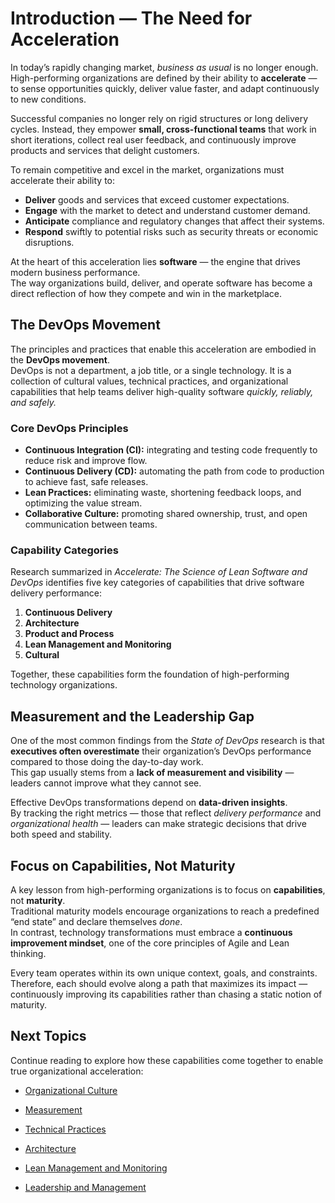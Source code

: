 
# Introduction — The Need for Acceleration

In today’s rapidly changing market, *business as usual* is no longer enough.  
High-performing organizations are defined by their ability to **accelerate** — to sense opportunities quickly, deliver value faster, and adapt continuously to new conditions.

Successful companies no longer rely on rigid structures or long delivery cycles. Instead, they empower **small, cross-functional teams** that work in short iterations, collect real user feedback, and continuously improve products and services that delight customers.

To remain competitive and excel in the market, organizations must accelerate their ability to:

- **Deliver** goods and services that exceed customer expectations.  
- **Engage** with the market to detect and understand customer demand.  
- **Anticipate** compliance and regulatory changes that affect their systems.  
- **Respond** swiftly to potential risks such as security threats or economic disruptions.

At the heart of this acceleration lies **software** — the engine that drives modern business performance.  
The way organizations build, deliver, and operate software has become a direct reflection of how they compete and win in the marketplace.

## The DevOps Movement

The principles and practices that enable this acceleration are embodied in the **DevOps movement**.  
DevOps is not a department, a job title, or a single technology. It is a collection of cultural values, technical practices, and organizational capabilities that help teams deliver high-quality software *quickly, reliably, and safely.*

### Core DevOps Principles

- **Continuous Integration (CI):** integrating and testing code frequently to reduce risk and improve flow.  
- **Continuous Delivery (CD):** automating the path from code to production to achieve fast, safe releases.  
- **Lean Practices:** eliminating waste, shortening feedback loops, and optimizing the value stream.  
- **Collaborative Culture:** promoting shared ownership, trust, and open communication between teams.

### Capability Categories

Research summarized in *Accelerate: The Science of Lean Software and DevOps* identifies five key categories of capabilities that drive software delivery performance:

1. **Continuous Delivery**
2. **Architecture**
3. **Product and Process**
4. **Lean Management and Monitoring**
5. **Cultural**

Together, these capabilities form the foundation of high-performing technology organizations.

## Measurement and the Leadership Gap

One of the most common findings from the *State of DevOps* research is that **executives often overestimate** their organization’s DevOps performance compared to those doing the day-to-day work.  
This gap usually stems from a **lack of measurement and visibility** — leaders cannot improve what they cannot see.

Effective DevOps transformations depend on **data-driven insights**.  
By tracking the right metrics — those that reflect *delivery performance* and *organizational health* — leaders can make strategic decisions that drive both speed and stability.

## Focus on Capabilities, Not Maturity

A key lesson from high-performing organizations is to focus on **capabilities**, not **maturity**.  
Traditional maturity models encourage organizations to reach a predefined “end state” and declare themselves *done*.  
In contrast, technology transformations must embrace a **continuous improvement mindset**, one of the core principles of Agile and Lean thinking.

Every team operates within its own unique context, goals, and constraints.  
Therefore, each should evolve along a path that maximizes its impact — continuously improving its capabilities rather than chasing a static notion of maturity.

## Next Topics

Continue reading to explore how these capabilities come together to enable true organizational acceleration:

- [Organizational Culture](./OrganizationalCulture/)
- [Measurement](./Measurement/)
- [Technical Practices](#)  
- [Architecture](#)  
  
- [Lean Management and Monitoring](#)  
- [Leadership and Management](#)

